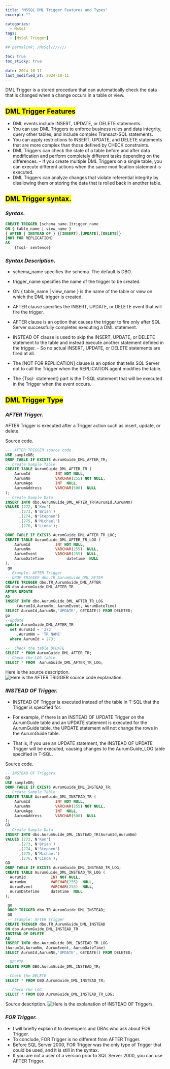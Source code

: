 ```yaml
---
title: "MSSQL DML Trigger Features and Types"
excerpt: ""

categories:
  - MsSql
tags:
  - [MsSql Trigger]

## permalink: /MsSql///////

toc: true
toc_sticky: true
 
date: 2024-10-11
last_modified_at: 2024-10-11
---
```


DML Trigger is a stored procedure that can automatically check the data that is changed when a change occurs in a table or view.

## <mark>DML Trigger Features</mark>

- DML events include INSERT, UPDATE, or DELETE statements.
- You can use DML Triggers to enforce business rules and data integrity, query other tables, and include complex Transact-SQL statements.
- You can apply restrictions to INSERT, UPDATE, and DELETE statements that are more complex than those defined by CHECK constraints.
- DML Triggers can check the state of a table before and after data modification and perform completely different tasks depending on the differences. - If you create multiple DML Triggers on a single table, you can execute different actions when the same modification statement is executed.
- DML Triggers can analyze changes that violate referential integrity by disallowing them or storing the data that is rolled back in another table.

## <mark>DML Trigger syntax.</mark>

### ***Syntax.***

```sql
CREATE TRIGGER [schema_name.]trigger_name
ON { table_name | view_name }
{ AFTER | INSTEAD OF } {[INSERT],[UPDATE],[DELETE]}
[NOT FOR REPLICATION]
AS
    {Tsql- sentence}
```

### ***Syntax Description.***

- schema_name specifies the schema. The default is DBO.
- trigger_name specifies the name of the trigger to be created.
- ON { table_name | view_name } is the name of the table or view on which the DML trigger is created.
- AFTER clause specifies the INSERT, UPDATE, or DELETE event that will fire the trigger.

- AFTER clause is an option that causes the trigger to fire only after SQL Server successfully completes executing a DML statement.
- INSTEAD OF clause is used to skip the INSERT, UPDATE, or DELETE statement to the table and instead execute another statement defined in the trigger. - So no actual INSERT, UPDATE, or DELETE statements are fired at all.
- The [NOT FOR REPLICATION] clause is an option that tells SQL Server not to call the Trigger when the REPLICATION agent modifies the table.
- The {Tsql- statement} part is the T-SQL statement that will be executed in the Trigger when the event occurs.

## <mark>DML Trigger Type</mark>

### ***AFTER Trigger.***

AFTER Trigger is executed after a Trigger action such as insert, update, or delete.

Source code.

```sql
--- AFTER TRIGGER source code.
USE sampleDB;
DROP TABLE IF EXISTS AurumGuide_DML_AFTER_TR;
-- Create Sample Table 
CREATE TABLE AurumGuide_DML_AFTER_TR (
    AurumId           INT NOT NULL,
    AurumNm           VARCHAR(255) NOT NULL,
    AurumAge          INT  NULL,
    AurumAddress      VARCHAR(500)  NULL
);
-- Create Sample Data
INSERT INTO dbo.AurumGuide_DML_AFTER_TR(AurumId,AurumNm) 
VALUES (272, N'Ken')
      ,(273, N'Brian')
      ,(274, N'Stephen')
      ,(275, N'Michael')
      ,(276, N'Linda');

DROP TABLE IF EXISTS AurumGuide_DML_AFTER_TR_LOG; 
CREATE TABLE AurumGuide_DML_AFTER_TR_LOG (
    AurumId           INT NOT NULL,
    AurumNm           VARCHAR(255)  NULL,
    AurumEvent        VARCHAR(255)  NULL,
    AurumDateTime          datetime  NULL     
);
 go
-- Example: AFTER Trigger
-- DROP TRIGGER dbo.TR_AurumGuide_DML_AFTER
CREATE TRIGGER dbo.TR_AurumGuide_DML_AFTER
ON dbo.AurumGuide_DML_AFTER_TR
AFTER UPDATE
AS
INSERT INTO dbo.AurumGuide_DML_AFTER_TR_LOG
     (AurumId,AurumNm, AurumEvent, AurumDateTime)
SELECT AurumId,AurumNm,'UPDATE', GETDATE() FROM DELETED;
go
--update
update AurumGuide_DML_AFTER_TR
  set AurumId = '373'
     ,AurumNm = 'TR NAME'
  where AurumId = 273;

--  Check the table UPDATE
SELECT * FROM AurumGuide_DML_AFTER_TR;
-- Check the LOG table
SELECT * FROM  AurumGuide_DML_AFTER_TR_LOG;
```

Here is the source description.
![Here is the AFTER TRIGGER source code explanation.](/assets/images/postsImages/MsSql/1061_DML_Trigger_Features_Types/1.png)

### ***INSTEAD OF Trigger.***

- INSTEAD OF Trigger is executed instead of the table in T-SQL that the Trigger is specified for.

- For example, if there is an INSTEAD OF UPDATE Trigger on the AurumGuide table and an UPDATE statement is executed for the AurumGuide table, the UPDATE statement will not change the rows in the AurumGuide table.

- That is, if you use an UPDATE statement, the INSTEAD OF UPDATE Trigger will be executed, causing changes to the AurumGuide_LOG table specified in T-SQL.

Source code.

```sql
-- INSTEAD OF Triggers
GO
USE sampleDB;
DROP TABLE IF EXISTS AurumGuide_DML_INSTEAD_TR;
-- Create Sample Table 
CREATE TABLE AurumGuide_DML_INSTEAD_TR (
    AurumId           INT NOT NULL,
    AurumNm           VARCHAR(255) NOT NULL,
    AurumAge          INT  NULL,
    AurumAddress      VARCHAR(500)  NULL
);
GO
-- Create Sample Data
INSERT INTO dbo.AurumGuide_DML_INSTEAD_TR(AurumId,AurumNm) 
VALUES (272, N'Ken')
      ,(273, N'Brian')
      ,(274, N'Stephen')
      ,(275, N'Michael')
      ,(276, N'Linda');
GO
DROP TABLE IF EXISTS AurumGuide_DML_INSTEAD_TR_LOG; 
CREATE TABLE AurumGuide_DML_INSTEAD_TR_LOG (
  AurumId           INT NOT NULL,
  AurumNm           VARCHAR(255)  NULL,
  AurumEvent        VARCHAR(255)  NULL,
  AurumDateTime     datetime  NULL     
);

 go
 DROP TRIGGER dbo.TR_AurumGuide_DML_INSTEAD;
 GO
 -- Example: AFTER Trigger
CREATE TRIGGER dbo.TR_AurumGuide_DML_INSTEAD
ON dbo.AurumGuide_DML_INSTEAD_TR
INSTEAD OF DELETE
AS
INSERT INTO dbo.AurumGuide_DML_INSTEAD_TR_LOG
(AurumId,AurumNm, AurumEvent, AurumDateTime)
SELECT AurumId,AurumNm,'UPDATE', GETDATE() FROM DELETED;

--DELETE
DELETE FROM DBO.AurumGuide_DML_INSTEAD_TR;  

--Check the DELETE 
SELECT * FROM DBO.AurumGuide_DML_INSTEAD_TR;

-- Check the LOG  
SELECT * FROM DBO.AurumGuide_DML_INSTEAD_TR_LOG;
```

Source description.
![Here is the explanation of INSTEAD OF Triggers.](/assets/images/postsImages/MsSql/1061_DML_Trigger_Features_Types/2.png)

### ***FOR Trigger.***

- I will briefly explain it to developers and DBAs who ask about FOR Trigger.
- To conclude, FOR Trigger is no different from AFTER Trigger.
- Before SQL Server 2000, FOR Trigger was the only type of Trigger that could be used, and it is still in the syntax.
- If you are not a user of a version prior to SQL Server 2000, you can use AFTER Trigger.